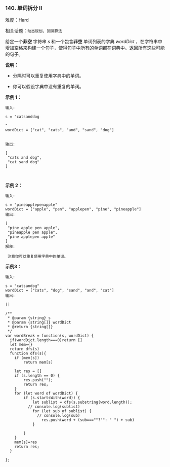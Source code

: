 ### 140. 单词拆分 II

难度：Hard

相关话题：`动态规划`、`回溯算法`

给定一个**非空** 字符串 *s*  和一个包含**非空** 单词列表的字典 *wordDict* ，在字符串中增加空格来构建一个句子，使得句子中所有的单词都在词典中。返回所有这些可能的句子。



**说明：** 




* 分隔时可以重复使用字典中的单词。

* 你可以假设字典中没有重复的单词。





**示例 1：** 





```
输入:

s = "catsanddog

"
wordDict = ["cat", "cats", "and", "sand", "dog"]


输出:

[
 "cats and dog",
 "cat sand dog"
]



```


**示例 2：** 





```
输入:

s = "pineapplepenapple"
wordDict = ["apple", "pen", "applepen", "pine", "pineapple"]
输出:

[
 "pine apple pen apple",
 "pineapple pen apple",
 "pine applepen apple"
]
解释:

 注意你可以重复使用字典中的单词。

```


**示例3：** 





```
输入:

s = "catsandog"
wordDict = ["cats", "dog", "sand", "and", "cat"]
输出:

[]

```



```
/**
 * @param {string} s
 * @param {string[]} wordDict
 * @return {string[]}
 */
var wordBreak = function(s, wordDict) {
  if(wordDict.length===0)return []
  let mem={}
  return dfs(s)
  function dfs(s){
    if (mem[s]) 
        return mem[s]
        
    let res = []  
    if (s.length == 0) {
        res.push("");
        return res;
    }               
    for (let word of wordDict) {
        if (s.startsWith(word)) {
            let sublist = dfs(s.substring(word.length));
          // console.log(sublist)
            for (let sub of sublist) {
              // console.log(sub)
                res.push(word + (sub===""?"": " ") + sub) 
            }
                         
        }
    }       
    mem[s]=res
    return res;
  }
  
};



```

